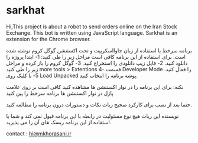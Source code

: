 # sarkhat
Hi,This project is about a robot to send orders online on the Iran Stock Exchange. This bot is written using JavaScript language. Sarkhat is an extension for the Chrome browser.


برنامه سرخط با استفاده از زبان جاوااسکریپت و تحت اکستنشن گوگل کروم نوشته شده است. برای استفاده از این برنامه کافی است مراحل زیر را طی کنید:
1- ابتدا پروژه را دانلود کنید.
2- فایل زیپ دانلودی را استخراج کنید.
3- گوگل کروم را باز کرده و مراحل زیر را طی کنید
  more tools > Extentions 
4- قسمت Developer Mode را فعال کنید.
5- با کلیک روی Load Unpacked پوشه برنامه را انتخاب کنید.

نکته: برای این برنامه را در نوار اکستنشن ها مشاهده کنید کافی است بر روی علامت پازل در نوار اکستنشن ها برنامه سرخط را پین کنید

حتما بعد از نصب برای کارکرد صحیح ربات نکات و دستورات درون برنامه را مطالعه کنید.

نویسنده این ربات هیچ نوع مسئولیت در رابطه با این برنامه قبول نمی کند و شما با استفاده از این برنامه ریسک های آن را می پذیرید.

contact : hi@mkhorasani.ir

